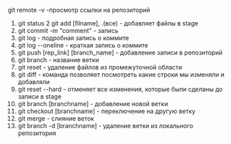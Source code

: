 git remote -v -просмотр ссылки на репозиторий
1. git status
2 git add [filname], .(все) - добавляет файлы в stage
2. git commit -m "comment" - запись
3. git log - подробная запись о коммите
4. git log --oneline - краткая запись о коммите
5. git push [rep_link] [branch_name] - добавление записи в репозиторий
6. git branch - название ветки
7. git reset - удаление файлов из промежуточной области
8. git diff - команда позволяет посмотреть какие строки мы изменяли и добавляли
9. git reset --hard - отменяет все изменения, которые были сделаны до записи в stage
10. git branch [branchname]  - добавление новой ветки
11. git checkout [branchname] - переключение на другую ветку
12. git merge - слияние веток
13. git branch -d [branchname] - удаление ветки из локального репозитория
